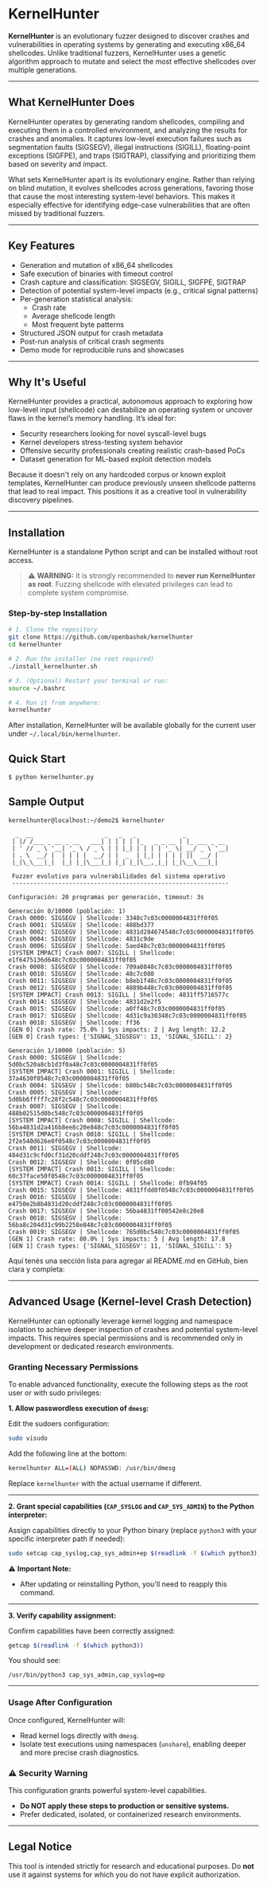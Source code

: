 # KernelHunter

**KernelHunter** is an evolutionary fuzzer designed to discover crashes and vulnerabilities in operating systems by generating and executing x86_64 shellcodes. Unlike traditional fuzzers, KernelHunter uses a genetic algorithm approach to mutate and select the most effective shellcodes over multiple generations.

---

## What KernelHunter Does

KernelHunter operates by generating random shellcodes, compiling and executing them in a controlled environment, and analyzing the results for crashes and anomalies. It captures low-level execution failures such as segmentation faults (SIGSEGV), illegal instructions (SIGILL), floating-point exceptions (SIGFPE), and traps (SIGTRAP), classifying and prioritizing them based on severity and impact.

What sets KernelHunter apart is its evolutionary engine. Rather than relying on blind mutation, it evolves shellcodes across generations, favoring those that cause the most interesting system-level behaviors. This makes it especially effective for identifying edge-case vulnerabilities that are often missed by traditional fuzzers.

---

## Key Features

- Generation and mutation of x86_64 shellcodes
- Safe execution of binaries with timeout control
- Crash capture and classification: SIGSEGV, SIGILL, SIGFPE, SIGTRAP
- Detection of potential system-level impacts (e.g., critical signal patterns)
- Per-generation statistical analysis:
  - Crash rate
  - Average shellcode length
  - Most frequent byte patterns
- Structured JSON output for crash metadata
- Post-run analysis of critical crash segments
- Demo mode for reproducible runs and showcases

---

## Why It's Useful

KernelHunter provides a practical, autonomous approach to exploring how low-level input (shellcode) can destabilize an operating system or uncover flaws in the kernel’s memory handling. It’s ideal for:

- Security researchers looking for novel syscall-level bugs
- Kernel developers stress-testing system behavior
- Offensive security professionals creating realistic crash-based PoCs
- Dataset generation for ML-based exploit detection models

Because it doesn't rely on any hardcoded corpus or known exploit templates, KernelHunter can produce previously unseen shellcode patterns that lead to real impact. This positions it as a creative tool in vulnerability discovery pipelines.

---


## Installation

KernelHunter is a standalone Python script and can be installed without root access.

> ⚠️ **WARNING:** It is strongly recommended to **never run KernelHunter as root**. Fuzzing shellcode with elevated privileges can lead to complete system compromise.

### Step-by-step Installation

```bash
# 1. Clone the repository
git clone https://github.com/openbashok/kernelhunter
cd kernelhunter

# 2. Run the installer (no root required)
./install_kernelhunter.sh

# 3. (Optional) Restart your terminal or run:
source ~/.bashrc

# 4. Run it from anywhere:
kernelhunter
```

After installation, KernelHunter will be available globally for the current user under `~/.local/bin/kernelhunter`.



## Quick Start

```bash
$ python kernelhunter.py
```




## Sample Output

```text
kernelhunter@localhost:~/demo2$ kernelhunter

  _  __                    _   _   _             _
 | |/ /___ _ __ _ __   ___| | | | | |_   _ _ __ | |_ ___ _ __
 | ' // _ \ '__| '_ \ / _ \ | | |_| | | | | '_ \| __/ _ \ '__|
 | . \  __/ |  | | | |  __/ | |  _  | |_| | | | | ||  __/ |
 |_|\_\___|_|  |_| |_|\___|_| |_| |_|\__,_|_| |_|\__\___|_|

 Fuzzer evolutivo para vulnerabilidades del sistema operativo
 -------------------------------------------------------------

Configuración: 20 programas por generación, timeout: 3s

Generación 0/10000 (población: 1)
Crash 0000: SIGSEGV | Shellcode: 3348c7c03c0000004831ff0f05
Crash 0001: SIGSEGV | Shellcode: 488bd377
Crash 0002: SIGSEGV | Shellcode: 4831d284674548c7c03c0000004831ff0f05
Crash 0004: SIGSEGV | Shellcode: 4831c9de
Crash 0006: SIGSEGV | Shellcode: 5aed48c7c03c0000004831ff0f05
[SYSTEM IMPACT] Crash 0007: SIGILL | Shellcode: e1f6475136d648c7c03c0000004831ff0f05
Crash 0008: SIGSEGV | Shellcode: 709a0848c7c03c0000004831ff0f05
Crash 0010: SIGSEGV | Shellcode: 48c7c080
Crash 0011: SIGSEGV | Shellcode: b8eb1f48c7c03c0000004831ff0f05
Crash 0012: SIGSEGV | Shellcode: 4889b448c7c03c0000004831ff0f05
[SYSTEM IMPACT] Crash 0013: SIGILL | Shellcode: 4831ff5716577c
Crash 0014: SIGSEGV | Shellcode: 4831d2e2f5
Crash 0015: SIGSEGV | Shellcode: a0ff48c7c03c0000004831ff0f05
Crash 0017: SIGSEGV | Shellcode: 4d31c9a30348c7c03c0000004831ff0f05
Crash 0018: SIGSEGV | Shellcode: ff36
[GEN 0] Crash rate: 75.0% | Sys impacts: 2 | Avg length: 12.2
[GEN 0] Crash types: {'SIGNAL_SIGSEGV': 13, 'SIGNAL_SIGILL': 2}

Generación 1/10000 (población: 5)
Crash 0000: SIGSEGV | Shellcode: 5d0bc520a8cb1d3f0a48c7c03c0000004831ff0f05
[SYSTEM IMPACT] Crash 0001: SIGILL | Shellcode: 37a4630f0548c7c03c0000004831ff0f05
Crash 0004: SIGSEGV | Shellcode: b80bc548c7c03c0000004831ff0f05
Crash 0005: SIGSEGV | Shellcode: 5d0bb6ffff7c28f2c548c7c03c0000004831ff0f05
Crash 0007: SIGSEGV | Shellcode: 488b02515d0bc548c7c03c0000004831ff0f05
[SYSTEM IMPACT] Crash 0008: SIGILL | Shellcode: 56ba4831d2a416b8ee8c20e848c7c03c0000004831ff0f05
[SYSTEM IMPACT] Crash 0010: SIGILL | Shellcode: 2f2e540d626e0f0548c7c03c0000004831ff0f05
Crash 0011: SIGSEGV | Shellcode: 484d31c9cfd0cf31d20cddf248c7c03c0000004831ff0f05
Crash 0012: SIGSEGV | Shellcode: 0f05cd80
[SYSTEM IMPACT] Crash 0013: SIGILL | Shellcode: 60c37face50f0548c7c03c0000004831ff0f05
[SYSTEM IMPACT] Crash 0014: SIGILL | Shellcode: 0fb94f05
Crash 0015: SIGSEGV | Shellcode: 4831ffdd0f0548c7c03c0000004831ff0f05
Crash 0016: SIGSEGV | Shellcode: e4750e2b8b4831d20cddf248c7c03c0000004831ff0f05
Crash 0017: SIGSEGV | Shellcode: 56ba4831ff00542e8c20e8
Crash 0018: SIGSEGV | Shellcode: 56ba8c204d31c99b2258e848c7c03c0000004831ff0f05
Crash 0019: SIGSEGV | Shellcode: 765d0bc548c7c03c0000004831ff0f05
[GEN 1] Crash rate: 80.0% | Sys impacts: 5 | Avg length: 17.8
[GEN 1] Crash types: {'SIGNAL_SIGSEGV': 11, 'SIGNAL_SIGILL': 5}
```

Aquí tenés una sección lista para agregar al README.md en GitHub, bien clara y completa:  

---

## Advanced Usage (Kernel-level Crash Detection)

KernelHunter can optionally leverage kernel logging and namespace isolation to achieve deeper inspection of crashes and potential system-level impacts. This requires special permissions and is recommended only in development or dedicated research environments.

### Granting Necessary Permissions

To enable advanced functionality, execute the following steps as the root user or with sudo privileges:

**1. Allow passwordless execution of `dmesg`:**

Edit the sudoers configuration:

```bash
sudo visudo
```

Add the following line at the bottom:

```bash
kernelhunter ALL=(ALL) NOPASSWD: /usr/bin/dmesg
```

Replace `kernelhunter` with the actual username if different.

---

**2. Grant special capabilities (`CAP_SYSLOG` and `CAP_SYS_ADMIN`) to the Python interpreter:**

Assign capabilities directly to your Python binary (replace `python3` with your specific interpreter path if needed):

```bash
sudo setcap cap_syslog,cap_sys_admin+ep $(readlink -f $(which python3))
```

⚠️ **Important Note:**  
- After updating or reinstalling Python, you'll need to reapply this command.

---

**3. Verify capability assignment:**

Confirm capabilities have been correctly assigned:

```bash
getcap $(readlink -f $(which python3))
```

You should see:

```
/usr/bin/python3 cap_sys_admin,cap_syslog=ep
```

---

### Usage After Configuration

Once configured, KernelHunter will:

- Read kernel logs directly with `dmesg`.
- Isolate test executions using namespaces (`unshare`), enabling deeper and more precise crash diagnostics.

### ⚠️ Security Warning

This configuration grants powerful system-level capabilities.  
- **Do NOT apply these steps to production or sensitive systems.**  
- Prefer dedicated, isolated, or containerized research environments.

---

## Legal Notice
This tool is intended strictly for research and educational purposes. Do **not** use it against systems for which you do not have explicit authorization.



